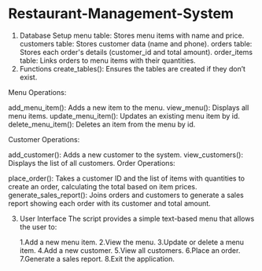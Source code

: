 # Restaurant-Management-System

1. Database Setup
  menu table: Stores menu items with name and price.
  customers table: Stores customer data (name and phone).
  orders table: Stores each order's details (customer_id and total amount).
  order_items table: Links orders to menu items with their quantities.
2. Functions
  create_tables(): Ensures the tables are created if they don’t exist.

Menu Operations:

  add_menu_item(): Adds a new item to the menu.
  view_menu(): Displays all menu items.
  update_menu_item(): Updates an existing menu item by id.
  delete_menu_item(): Deletes an item from the menu by id.

Customer Operations:

add_customer(): Adds a new customer to the system.
view_customers(): Displays the list of all customers.
Order Operations:

place_order(): Takes a customer ID and the list of items with quantities to create an order, calculating the total based on item prices.
generate_sales_report(): Joins orders and customers to generate a sales report showing each order with its customer and total amount.

3. User Interface
The script provides a simple text-based menu that allows the user to:

    1.Add a new menu item.
    2.View the menu.
    3.Update or delete a menu item.
    4.Add a new customer.
    5.View all customers.
    6.Place an order.
    7.Generate a sales report.
    8.Exit the application.
